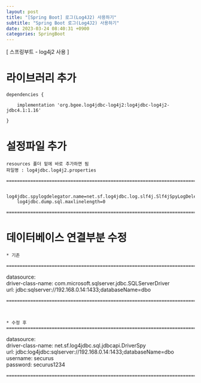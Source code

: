 ```yaml
---  
layout: post  
title: "[Spring Boot] 로그(Log4J2) 사용하기"  
subtitle: "Spring Boot 로그(Log4J2) 사용하기"  
date: 2023-03-24 08:40:31 +0900  
categories: SpringBoot  
---  
```

[ 스프링부트 - log4j2 사용 ]  
  
# 라이브러리 추가  
  
	dependencies {  
  
		implementation 'org.bgee.log4jdbc-log4j2:log4jdbc-log4j2-jdbc4.1:1.16'  
  
	}  
  
# 설정파일 추가  
	resources 폴더 밑에 바로 추가하면 됨  
	파일명 : log4jdbc.log4j2.properties  
  
	=====================================================================================================================================================  
  
		log4jdbc.spylogdelegator.name=net.sf.log4jdbc.log.slf4j.Slf4jSpyLogDelegator  
		log4jdbc.dump.sql.maxlinelength=0  
  
	=====================================================================================================================================================  
  
  
  
# 데이터베이스 연결부분 수정  
  
	* 기존  
  
	=====================================================================================================================================================  
  datasource:  
    driver-class-name: com.microsoft.sqlserver.jdbc.SQLServerDriver  
    url: jdbc:sqlserver://192.168.0.14:1433;databaseName=dbo  
  
  
	=====================================================================================================================================================  
  
  
  
	* 수정 후  
	=====================================================================================================================================================  
  
  datasource:  
    driver-class-name: net.sf.log4jdbc.sql.jdbcapi.DriverSpy  
    url: jdbc:log4jdbc:sqlserver://192.168.0.14:1433;databaseName=dbo  
    username: securus  
    password: securus1234  
  
	=====================================================================================================================================================  
  
  
                                                                 
